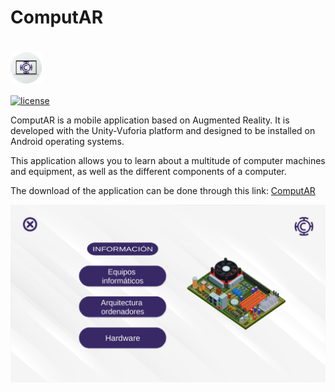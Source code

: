 # ComputAR

# <img src="images/Logotipo ComputAR.png" width="50px" align="center"/>

[![license](http://img.shields.io/badge/license-CC_BY_NC_ND_4.0-brightgreen.svg?style=flat)](https://github.com/Amores-Valencia/ComputAR/blob/master/License)

ComputAR is a mobile application based on Augmented Reality. It is developed with the Unity-Vuforia platform and designed to be installed on Android operating systems.

This application allows you to learn about a multitude of computer machines and equipment, as well as the different components of a computer.

The download of the application can be done through this link: [ComputAR](https://www.dropbox.com/s/utvj1if32yp3p71/ComputAR.apk?dl=0)

![ComputAR](images/interfaz.png)
